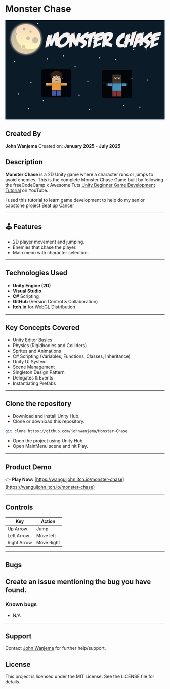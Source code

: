 #  Monster Chase

![Project Logo](Assets/MainMenu.png)

##  Created By

**John Wanjema**  Created on: **January 2025** - **July 2025**

## Description

**Monster Chase** is a 2D Unity game where a character runs or jumps to avoid enemies. This is the complete Monster Chase Game built by following the freeCodeCamp x Awesome Tuts [Unity Beginner Game Development Tutorial](https://www.youtube.com/watch?v=gB1F9G0JXOo) on YouTube.

I used this tutorial to learn game development to help do my senior capstone project [Beat up Cancer](https://wanguijohn.itch.io/beatupcancer)

---
## 🕹️ Features
- 2D player movement and jumping.
- Enemies that chase the player.
- Main menu with character selection.

---
##  Technologies Used

- **Unity Engine (2D)**
- **Visual Studio**
- **C#** Scripting
- **GitHub** (Version Control & Collaboration)
- **Itch.io** for WebGL Distribution

---

##  Key Concepts Covered

- Unity Editor Basics
- Physics (Rigidbodies and Colliders)
- Sprites and Animations
- C# Scripting (Variables, Functions, Classes, Inheritance)
- Unity UI System
- Scene Management
- Singleton Design Pattern
- Delegates & Events
- Instantiating Prefabs

---

## Clone the repository

- Download and install Unity Hub.
- Clone or download this repository.
```bash
git clone https://github.com/johnwanjema/Monster-Chase
```
- Open the project using Unity Hub.
- Open MainMenu scene and hit Play.


---

##  Product Demo

👉 **Play Now:** [https://wanguijohn.itch.io/monster-chase](https://wanguijohn.itch.io/monster-chase)

---

##  Controls

| Key           | Action              |
|------------   |---------------------|
| Up Arrow      | Jump                |
| Left Arrow    | Move left           |
| Right Arrow   | Move Right          |


---

## Bugs

Create an issue mentioning the bug you have found.
---
### Known bugs

- N/A

---
## Support

Contact [John Wanjema](jonwanjema@gmail.com) for further help/support.

## License

This project is licensed under the MIT License. See the LICENSE file for details.

